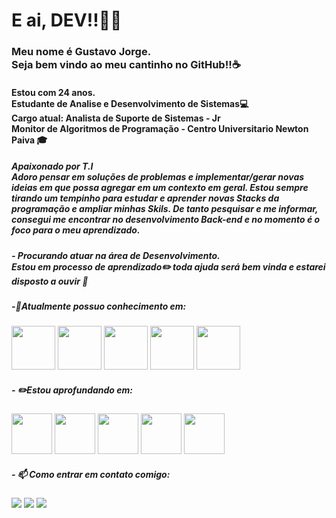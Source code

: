 # E ai, DEV!!👋🏽
### Meu nome é Gustavo Jorge. <br/>Seja bem vindo ao meu cantinho no GitHub!!:coffee:
#### Estou com 24 anos. <br/> Estudante de Analise e Desenvolvimento de Sistemas💻<br/> Cargo atual: Analista de Suporte de Sistemas - Jr<br/>Monitor de Algoritmos de Programação - Centro Universitario Newton Paiva 🎓

##### Apaixonado por T.I <br/> Adoro pensar em soluções de problemas e implementar/gerar novas ideias em que possa agregar em um contexto em geral. Estou sempre tirando um tempinho para estudar e aprender novas Stacks da programação e ampliar minhas Skils. De tanto pesquisar e me informar, consegui me encontrar no desenvolvimento **Back-end** e no momento é o foco para o meu aprendizado. 
##### - Procurando atuar na área de Desenvolvimento. <br/> Estou em processo de aprendizado✏️ toda ajuda será bem vinda e estarei disposto a ouvir 🤗

##### -🌱Atualmente possuo conhecimento em: 
<img src="https://cdn.jsdelivr.net/gh/devicons/devicon/icons/java/java-original.svg" width="70" height="70"/> <img src="https://cdn.icon-icons.com/icons2/2415/PNG/512/c_original_logo_icon_146611.png" width="70" height="70"/> <img src="https://cdn-icons-png.flaticon.com/512/25/25231.png" width="70" height="70"/> <img src="https://cdn-icons-png.flaticon.com/512/174/174854.png" width="70" height="70"/> <img src="https://cdn-icons-png.flaticon.com/512/29/29165.png" width="70" height="70"/>


##### - ✏️Estou aprofundando em:
<img src="https://cdn.jsdelivr.net/gh/devicons/devicon/icons/java/java-original.svg" width="65" height="65"/>  <img src="https://cdn-icons-png.flaticon.com/512/732/732190.png" width="65" height="65"/> <img src="https://static-00.iconduck.com/assets.00/spring-icon-256x256-2efvkvky.png" width="65" height="65"/> <img src="https://cdn-icons-png.flaticon.com/512/5968/5968342.png" width="65" height="65"/> <img src="https://git-scm.com/images/logos/downloads/Git-Icon-1788C.png" width="65" height="65"/>



##### - 📫 Como entrar em contato comigo:

<div>
<a href="https://www.instagram.com/gustavo.jorgge/" target="_blank"><img src="https://img.shields.io/badge/-Instagram-%23E4405F?style=for-the-badge&logo=instagram&logoColor=white" target="_blank"></a>
<a href="https://www.linkedin.com/in/gustavojorgge/" target="_blank"><img src="https://img.shields.io/badge/-LinkedIn-%230077B5?style=for-the-badge&logo=linkedin&logoColor=white" target="_blank"></a>
<a href = "gustavo.jorge1207@gmail.com"><img src="https://img.shields.io/badge/Gmail-D14836?style=for-the-badge&logo=gmail&logoColor=white" target="_blank"></a>
<div>
